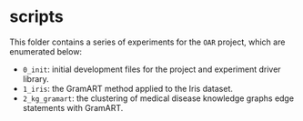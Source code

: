 # scripts

This folder contains a series of experiments for the `OAR` project, which are enumerated below:

- `0_init`: initial development files for the project and experiment driver library.
- `1_iris`: the GramART method applied to the Iris dataset.
- `2_kg_gramart`: the clustering of medical disease knowledge graphs edge statements with GramART.
